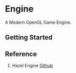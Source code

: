 # Engine

A Modern OpenGL Game Engine.

## Getting Started



## Reference

1. Hazel Engine [Github](https://github.com/TheCherno/Hazel)